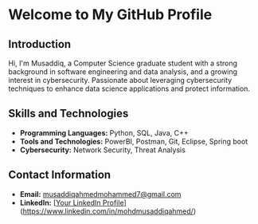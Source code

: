 # Welcome to My GitHub Profile

## Introduction
Hi, I'm Musaddiq, a Computer Science graduate student with a strong background in software engineering and data analysis, and a growing interest in cybersecurity. Passionate about leveraging cybersecurity techniques to enhance data science applications and protect information.

## Skills and Technologies
- **Programming Languages:** Python, SQL, Java, C++
- **Tools and Technologies:** PowerBI, Postman, Git, Eclipse, Spring boot
- **Cybersecurity:** Network Security, Threat Analysis

## Contact Information
- **Email:** musaddiqahmedmohammed7@gmail.com
- **LinkedIn:** [[Your LinkedIn Profile](https://www.linkedin.com/in/your-profile/)](https://www.linkedin.com/in/mohdmusaddiqahmed/)
